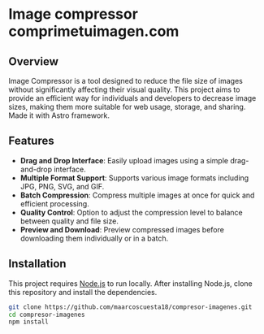 # Image compressor comprimetuimagen.com

## Overview

Image Compressor is a tool designed to reduce the file size of images without significantly affecting their visual quality. This project aims to provide an efficient way for individuals and developers to decrease image sizes, making them more suitable for web usage, storage, and sharing. Made it with Astro framework.

## Features

- **Drag and Drop Interface**: Easily upload images using a simple drag-and-drop interface.
- **Multiple Format Support**: Supports various image formats including JPG, PNG, SVG, and GIF.
- **Batch Compression**: Compress multiple images at once for quick and efficient processing.
- **Quality Control**: Option to adjust the compression level to balance between quality and file size.
- **Preview and Download**: Preview compressed images before downloading them individually or in a batch.

## Installation

This project requires [Node.js](https://nodejs.org/) to run locally. After installing Node.js, clone this repository and install the dependencies.

```bash
git clone https://github.com/maarcoscuesta18/compresor-imagenes.git
cd compresor-imagenes
npm install


